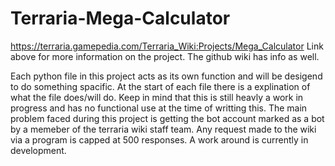 # Terraria-Mega-Calculator
https://terraria.gamepedia.com/Terraria_Wiki:Projects/Mega_Calculator
Link above for more information on the project. The github wiki has info as well.

Each python file in this project acts as its own function and will be desigend to do something spacific.
At the start of each file there is a explination of what the file does/will do.
Keep in mind that this is still heavly a work in progress and has no functional use at the time of writting this. 
The main problem faced during this project is getting the bot account marked as a bot by a memeber of the terraria wiki staff team. Any request made to the wiki via a program is capped at 500 responses. A work around is currently in development.
